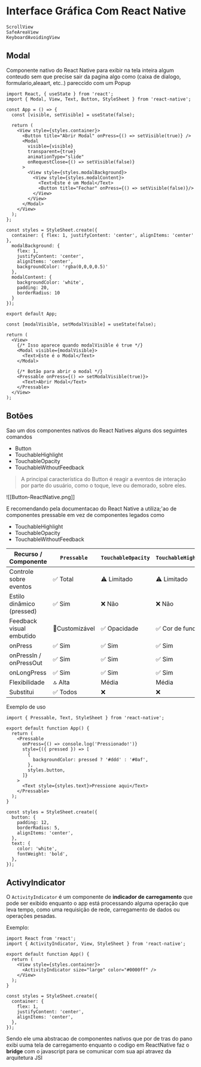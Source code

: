 # Interface Gráfica Com React Native
	ScrollView
	SafeAreaView
	KeyboardAvoidingView

## Modal 
Componente nativo do React Native para exibir na tela inteira algum conteudo sem que precise sair da pagina algo como (caixa de dialogo, formulario,aleaart, etc..) pareccido com um Popup

```JSX
import React, { useState } from 'react';
import { Modal, View, Text, Button, StyleSheet } from 'react-native';

const App = () => {
  const [visible, setVisible] = useState(false);

  return (
    <View style={styles.container}>
      <Button title="Abrir Modal" onPress={() => setVisible(true)} />
      <Modal
        visible={visible}
        transparent={true}
        animationType="slide"
        onRequestClose={() => setVisible(false)}
      >
        <View style={styles.modalBackground}>
          <View style={styles.modalContent}>
            <Text>Este é um Modal</Text>
            <Button title="Fechar" onPress={() => setVisible(false)}/>
          </View>
        </View>
      </Modal>
    </View>
  );
};

const styles = StyleSheet.create({
  container: { flex: 1, justifyContent: 'center', alignItems: 'center' },
  modalBackground: {
    flex: 1,
    justifyContent: 'center',
    alignItems: 'center',
    backgroundColor: 'rgba(0,0,0,0.5)'
  },
  modalContent: {
    backgroundColor: 'white',
    padding: 20,
    borderRadius: 10
  }
});

export default App;
```

```JSX
const [modalVisible, setModalVisible] = useState(false);

return (
  <View>
    {/* Isso aparece quando modalVisible é true */}
    <Modal visible={modalVisible}>
      <Text>Este é o Modal</Text>
    </Modal>

    {/* Botão para abrir o modal */}
    <Pressable onPress={() => setModalVisible(true)}>
      <Text>Abrir Modal</Text>
    </Pressable>
  </View>
);

```


## Botões
Sao um dos componentes nativos do React Natives alguns dos seguintes comandos 
- Button
- TouchableHighlight
- TouchableOpacity
- TouchableWithoutFeedback

> A principal característica do Button é reagir a eventos de interação por parte do usuário, como o toque, leve ou demorado, sobre eles.

![[Button-ReactNative.png]]

E recomendando pela documentacao do React Native a utiliza;'ao de componentes pressable em vez de componentes legados como 

- TouchableHighlight
- TouchableOpacity
- TouchableWithoutFeedback

| Recurso / Componente      | `Pressable`    | `TouchableOpacity` | `TouchableHighlight` | `TouchableWithoutFeedback` |
| ------------------------- | -------------- | ------------------ | -------------------- | -------------------------- |
| Controle sobre eventos    | ✅ Total        | ⚠️ Limitado        | ⚠️ Limitado          | ⚠️ Limitado                |
| Estilo dinâmico (pressed) | ✅ Sim          | ❌ Não              | ❌ Não                | ❌ Não                      |
| Feedback visual embutido  | 🔄Customizável | ✅ Opacidade        | ✅ Cor de fundo       | ❌ Nenhum                   |
| onPress                   | ✅ Sim          | ✅ Sim              | ✅ Sim                | ✅ Sim                      |
| onPressIn / onPressOut    | ✅ Sim          | ✅ Sim              | ✅ Sim                | ✅ Sim                      |
| onLongPress               | ✅ Sim          | ✅ Sim              | ✅ Sim                | ✅ Sim                      |
| Flexibilidade             | 🔝 Alta        | Média              | Média                | Baixa                      |
| Substitui                 | ✅ Todos        | ❌                  | ❌                    | ❌                          |


Exemplo de uso 
```JSX
import { Pressable, Text, StyleSheet } from 'react-native';

export default function App() {
  return (
    <Pressable
      onPress={() => console.log('Pressionado!')}
      style={({ pressed }) => [
        {
          backgroundColor: pressed ? '#ddd' : '#0af',
        },
        styles.button,
      ]}
    >
      <Text style={styles.text}>Pressione aqui</Text>
    </Pressable>
  );
}

const styles = StyleSheet.create({
  button: {
    padding: 12,
    borderRadius: 5,
    alignItems: 'center',
  },
  text: {
    color: 'white',
    fontWeight: 'bold',
  },
});
```

## ActivyIndicator
O `ActivityIndicator` é um componente de **indicador de carregamento** que pode ser exibido enquanto o app está processando alguma operação que leva tempo, como uma requisição de rede, carregamento de dados ou operações pesadas.

Exemplo:
```JSX
import React from 'react';
import { ActivityIndicator, View, StyleSheet } from 'react-native';

export default function App() {
  return (
    <View style={styles.container}>
      <ActivityIndicator size="large" color="#0000ff" />
    </View>
  );
}

const styles = StyleSheet.create({
  container: {
    flex: 1,
    justifyContent: 'center',
    alignItems: 'center',
  },
});
```
Sendo ele uma abstracao de componentes nativos que por de tras do pano exibi uuma tela de carregamento enquanto o codigo em ReactNative faz o **bridge** com o javascript para se comunicar com sua api atravez da arquitetura JSI